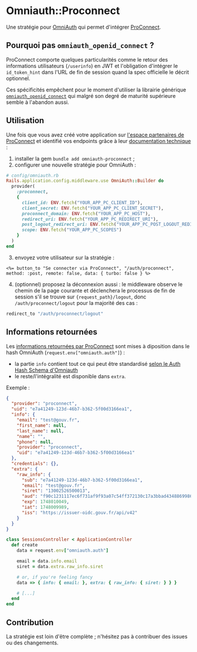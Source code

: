 # Omniauth::Proconnect

Une stratégie pour [OmniAuth](https://github.com/omniauth/omniauth)
qui permet d'intégrer [ProConnect](https://www.proconnect.gouv.fr/).

## Pourquoi pas `omniauth_openid_connect` ?

ProConnect comporte quelques particularités comme le retour des
informations utilisateurs (`/userinfo`) en JWT et l'obligation
d'intégrer le `id_token_hint` dans l'URL de fin de session quand la
spec officielle le décrit optionnel.

Ces spécificités empêchent pour le moment d'utiliser la librairie
générique
[`omniauth_openid_connect`](https://github.com/omniauth/omniauth_openid_connect)
qui malgré son degré de maturité supérieure semble à l'abandon aussi.

## Utilisation

Une fois que vous avez créé votre application sur [l'espace
partenaires de
ProConnect](https://partenaires.proconnect.gouv.fr/apps) et identifié
vos endpoints grâce à leur [documentation
technique](https://partenaires.proconnect.gouv.fr/docs/fournisseur-service/implementation_technique)
:

1. installer la gem `bundle add omniauth-proconnect` ;
2. configurer une nouvelle stratégie pour OmniAuth :

```ruby
# config/omniauth.rb
Rails.application.config.middleware.use OmniAuth::Builder do
  provider(
    :proconnect,
    {
      client_id: ENV.fetch("YOUR_APP_PC_CLIENT_ID"),
      client_secret: ENV.fetch("YOUR_APP_PC_CLIENT_SECRET"),
      proconnect_domain: ENV.fetch("YOUR_APP_PC_HOST"),
      redirect_uri: ENV.fetch("YOUR_APP_PC_REDIRECT_URI"),
      post_logout_redirect_uri: ENV.fetch("YOUR_APP_PC_POST_LOGOUT_REDIRECT_URI"),
      scope: ENV.fetch("YOUR_APP_PC_SCOPES")
    }
  )
end
```

3. envoyez votre utilisateur sur la stratégie :

```erb
<%= button_to "Se connecter via ProConnect", "/auth/proconnect", method: :post, remote: false, data: { turbo: false } %>
```

4. (optionnel) proposez la déconnexion aussi : le middleware observe
   le chemin de la page courante et déclenchera le processus de fin de
   session s'il se trouve sur `{request_path}/logout`, donc
   `/auth/proconnect/logout` pour la majorité des cas :

```ruby
redirect_to "/auth/proconnect/logout"
```

## Informations retournées

Les [informations retournées par
ProConnect](https://partenaires.proconnect.gouv.fr/docs/fournisseur-service/scope-claims)
sont mises à diposition dans le hash OmniAuth
(`request.env["omniauth.auth"]`) :

- la partie `info` contient tout ce qui peut être standardisé [selon
  le Auth Hash Schema d'Omniauth](https://github.com/omniauth/omniauth/wiki/Auth-Hash-Schema)
- le reste/l'intégralité est disponible dans `extra`.

Exemple :

```json
{
  "provider": "proconnect",
  "uid": "e7a41249-123d-46b7-b362-5f00d3166ea1",
  "info": {
    "email": "test@gouv.fr",
    "first_name": null,
    "last_name": null,
    "name": "",
    "phone": null,
    "provider": "proconnect",
    "uid": "e7a41249-123d-46b7-b362-5f00d3166ea1"
  },
  "credentials": {},
  "extra": {
    "raw_info": {
      "sub": "e7a41249-123d-46b7-b362-5f00d3166ea1",
      "email": "test@gouv.fr",
      "siret": "13002526500013",
      "aud": "f90c1231117ec6f731af9f93a07c54ff372130c17a3bbad43488699865d85c64",
      "exp": 1748010049,
      "iat": 1748009989,
      "iss": "https://issuer-oidc.gouv.fr/api/v42"
    }
  }
}
```

```ruby
class SessionsController < ApplicationController
  def create
    data = request.env["omniauth.auth"]

    email = data.info.email
    siret = data.extra.raw_info.siret

    # or, if you're feeling fancy
    data => { info: { email: }, extra: { raw_info: { siret: } } }

    # [...]
  end
end
```

## Contribution

La stratégie est loin d'être complète ; n'hésitez pas à contribuer des
issues ou des changements.
